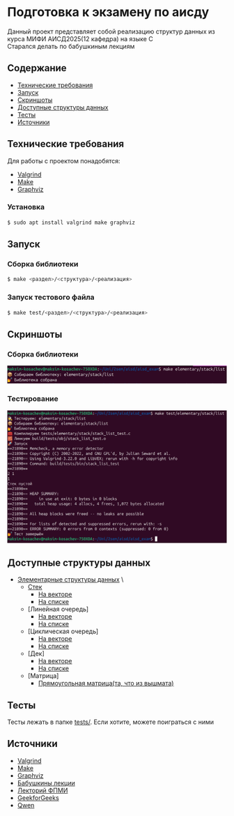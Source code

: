# Подготовка к экзамену по аисду
Данный проект представляет собой реализацию структур данных из курса МИФИ АИСД2025(12 кафедра) на языке C \
Старался делать по бабушкиным лекциям


## Содержание
- [Технические требования](#технические-требования)
- [Запуск](#запуск)
- [Скриншоты](#скриншоты)
- [Доступные структуры данных](#доступные-структуры-данных)
- [Тесты](#тесты)
- [Источники](#источники)


## Технические требования
Для работы с проектом понадобятся:
- [Valgrind](https://valgrind.org/)
- [Make](https://www.gnu.org/software/make/)
- [Graphviz](https://graphviz.org/) 

### Установка
```bash
$ sudo apt install valgrind make graphviz
```

## Запуск
### Сборка библиотеки
```bash
$ make <раздел>/<структура>/<реализация>
```

### Запуск тестового файла
```bash
$ make test/<раздел>/<структура>/<реализация>
```

## Скриншоты
### Сборка библиотеки
![Build](pics/build.png)

### Тестирование
![Test](pics/test.png)


## Доступные структуры данных
- [Элементарные структуры данных](src/elementary/) \
    - [Стек](src/elementary/stack/)
        - [На векторе](src/elementary/stack/vector/)
        - [На списке](src/elementary/stack/list/)
    - [Линейная очередь]
        - [На векторе](src/elementary/linear_queue/vector/)
        - [На списке](src/elementary/linear_queue/list/)
    - [Циклическая очередь]
        - [На векторе](src/elementary/circular_queue/vector/)
        - [На списке](src/elementary/circular_queue/list/)
    - [Дек]
        - [На векторе](src/elementary/deque/vector/)
        - [На списке](src/elementary/deque/list/)
    - [Матрица]
        - [Прямоугольная матрица(та, что из вышмата)](src/elementary/matrix/rectangular/)

## Тесты
Тесты лежать в папке [tests/](tests/). Если хотите, можете поиграться с ними


## Источники
- [Valgrind](https://valgrind.org/)
- [Make](https://www.gnu.org/software/make/)
- [Graphviz](https://graphviz.org/) 
- [Бабушкины лекции](https://drive.google.com/drive/folders/13QkPclgH0022mntpWTGR9Y0c86SckLhv?usp=sharing)
- [Лекторий ФПМИ](https://youtube.com/playlist?list=PL4_hYwCyhAvZ9ObmpO7n9eyg-FS5H3TQ6&si=UBqdt_hgFjCZetHT)
- [GeekforGeeks](https://www.geeksforgeeks.org/dsa-tutorial-learn-data-structures-and-algorithms/)
- [Qwen](https://chat.qwen.ai)
